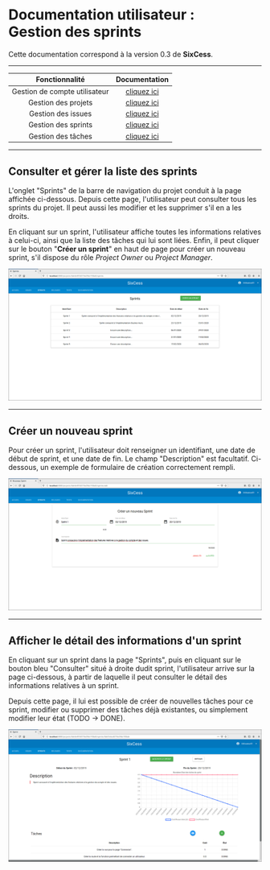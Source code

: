 # Documentation utilisateur :<br /> Gestion des sprints

Cette documentation correspond à la version 0.3 de **SixCess**.

***

| Fonctionnalité | Documentation |
| :------------: | :-----------: |
| Gestion de compte utilisateur | [cliquez ici](/doc/v0.3/doc-user/doc-user-account.md) |
| Gestion des projets | [cliquez ici](/doc/v0.3/doc-user/doc-user-project.md) |
| Gestion des issues | [cliquez ici](/doc/v0.3/doc-user/doc-user-issue.md) |
| Gestion des sprints | [cliquez ici](/doc/v0.3/doc-user/doc-user-sprint.md) |
| Gestion des tâches | [cliquez ici](/doc/v0.3/doc-user/doc-user-task.md) |

***

## Consulter et gérer la liste des sprints

L'onglet "Sprints" de la barre de navigation du projet conduit à la page affichée ci-dessous. Depuis cette page, l'utilisateur peut consulter tous les sprints du projet. Il peut aussi les modifier et les supprimer s'il en a les droits.

En cliquant sur un sprint, l'utilisateur affiche toutes les informations relatives à celui-ci, ainsi que la liste des tâches qui lui sont liées. Enfin, il peut cliquer sur le bouton "**Créer un sprint**" en haut de page pour créer un nouveau sprint, s'il dispose du rôle *Project Owner* ou *Project Manager*.

![sprints](/media/doc-user/sprints.png)

***

## Créer un nouveau sprint

Pour créer un sprint, l'utilisateur doit renseigner un identifiant, une date de début de sprint, et une date de fin. Le champ "Description" est facultatif. Ci-dessous, un exemple de formulaire de création correctement rempli.

![nouveau sprint](/media/doc-user/nouveau-sprint.png)

***

## Afficher le détail des informations d'un sprint

En cliquant sur un sprint dans la page "Sprints", puis en cliquant sur le bouton bleu "Consulter" situé à droite dudit sprint, l'utilisateur arrive sur la page ci-dessous, à partir de laquelle il peut consulter le détail des informations relatives à un sprint.

Depuis cette page, il lui est possible de créer de nouvelles tâches pour ce sprint, modifier ou supprimer des tâches déjà existantes, ou simplement modifier leur état (TODO -> DONE).

![sprint detail](/media/doc-user/sprint-detail.png)